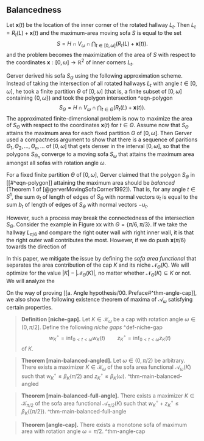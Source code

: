 
## Balancedness

Let $\mathbf{x}(t)$ be the location of the inner corner of the rotated hallway $L_t$. Then $L_t = R_t(L) + \mathbf{x}(t)$ and the maximum-area moving sofa $S$ is equal to the set
$$
S = H \cap V_\omega \cap \bigcap_{t \in [0, \omega]} \left( R_t(L) + \mathbf{x}(t) \right).
$$
and the problem becomes the maximization of the area of $S$ with respect to the coordinates $\mathbf{x}:[0, \omega] \to \mathbb{R}^2$ of inner corners $L_t$.

Gerver derived his sofa $S_G$ using the following approximation scheme. Instead of taking the intersection of all rotated hallways $L_t$ with angle $t \in [0, \omega]$, he took a finite partition $\Theta$ of $[0, \omega]$ (that is, a finite subset of $[0, \omega]$ containing $\left\{ 0, \omega \right\}$) and took the polygon intersection ^eqn-polygon
$$
S_\Theta = H \cap V_\omega \cap \bigcap_{t \in \Theta} \left( R_t(L) + \mathbf{x}(t) \right) .
$$
The approximated finite-dimensional problem is now to maximize the area of $S_\Theta$ with respect to the coordinates $\mathbf{x}(t)$ for $t \in \Theta$. Assume now that $S_\Theta$ attains the maximum area for each fixed partition $\Theta$ of $[0, \omega]$. Then Gerver used a compactness argument to show that there is a sequence of paritions $\Theta_1, \Theta_2, \dots, \Theta_n, \dots$ of $[0, \omega]$ that gets denser in the interval $[0, \omega]$, so that the polygons $S_{\Theta_n}$ converge to a moving sofa $S_\omega$ that attains the maximum area amongst all sofas with rotation angle $\omega$.

For a fixed finite partition $\Theta$ of $[0, \omega]$, Gerver claimed that the polygon $S_\Theta$ in [[#^eqn-polygon]] attaining the maximum area should be _balanced_ (Theorem 1 of [@gerverMovingSofaCorner1992]). That is, for any angle $t \in S^1$, the sum $a_t$ of length of edges of $S_\Theta$ with normal vectors $u_t$ is equal to the sum $b_t$ of length of edges of $S_\Theta$ with normal vectors $-u_t$. 

However, such a process may break the connectedness of the intersection $S_\Theta$. Consider the example in Figure xx with $\Theta = \left\{ \pi/6, \pi/3 \right\}$. If we take the hallway $L_{\pi/6}$ and compare the right outer wall with right inner wall, it is that the right outer wall contributes the most. However, if we do push $\mathbf{x}(\pi/6)$ towards the direction of 

In this paper, we mitigate the issue by defining the _sofa area functional_ that separates the area contribution of the cap $K$ and its niche $\mathcal{N}_\Theta(K)$. We will optimize for the value $|K| - |\mathcal{N}_\Theta(K)|$, no matter whether $\mathcal{N}_\Theta(K) \subseteq K$ or not. We will analyze the 

On the way of proving [[a. Angle hypothesis/00. Preface#^thm-angle-cap]], we also show the following existence theorem of maxima of $\mathcal{A}_\omega$ satisfying certain properties.

> __Definition [niche-gap].__ Let $K \in \mathcal{K}_\omega$ be a cap with rotation angle $\omega \in (0, \pi/2]$. Define the following _niche gaps_ ^def-niche-gap
$$
w_K^\circ = \inf_{0 < t < \omega} w_K(t) \qquad
z_K^\circ = \inf_{0 < t < \omega} z_K(t)
$$
>  of $K$.

> __Theorem [main-balanced-angled].__ Let $\omega \in (0, \pi/2)$ be arbitrary. There exists a maximizer $K \in \mathcal{K}_\omega$ of the sofa area functional $\mathcal{A}_{\omega}(K)$ such that $w_K^\circ \leq \beta_K\left( \pi/2 \right)$ and $z_K^\circ \leq \beta_K\left( \omega \right)$.
> ^thm-main-balanced-angled

> __Theorem [main-balanced-full-angle].__ There exists a maximizer $K \in \mathcal{K}_{\pi/2}$ of the sofa area functional $\mathcal{A}_{\pi/2}(K)$ such that $w_K^\circ + z_K^\circ \leq \beta_K\left( \left\{ \pi/2 \right\} \right)$.
> ^thm-main-balanced-full-angle



> __Theorem [angle-cap].__ There exists a monotone sofa of maximum area with rotation angle $\omega = \pi/2$. ^thm-angle-cap
